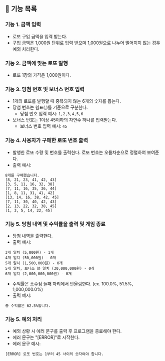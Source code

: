 ## 🚀 기능 목록

### 기능 1. 금액 입력
- 로또 구입 금액을 입력 받는다.
- 구입 금액은 1,000원 단위로 입력 받으며 1,000원으로 나누어 떨어지지 않는 경우 예외 처리한다.

### 기능 2. 금액에 맞는 로또 발행
- 로또 1장의 가격은 1,000원이다.

### 기능 3. 당첨 번호 및 보너스 번호 입력
- 1개의 로또를 발행할 때 중복되지 않는 6개의 숫자를 뽑는다.
- 당첨 번호는 쉼표(,)를 기준으로 구분한다.
    - 당첨 번호 입력 예시: `1,2,3,4,5,6`
- 보너스 번호는 1이상 45이하의 자연수 하나를 입력받는다.
    - 보너스 번호 입력 예시: `45`

### 기능 4. 사용자가 구매한 로또 번호 출력
- 발행한 로또 수량 및 번호를 출력한다. 로또 번호는 오름차순으로 정렬하여 보여준다.
- 출력 예시:
```
8개를 구매했습니다.
[8, 21, 23, 41, 42, 43] 
[3, 5, 11, 16, 32, 38] 
[7, 11, 16, 35, 36, 44] 
[1, 8, 11, 31, 41, 42] 
[13, 14, 16, 38, 42, 45] 
[7, 11, 30, 40, 42, 43] 
[2, 13, 22, 32, 38, 45] 
[1, 3, 5, 14, 22, 45]
```

### 기능 5. 당첨 내역 및 수익률을 출력 및 게임 종료
- 당첨 내역을 출력한다.
- 출력 예시:

```
3개 일치 (5,000원) - 1개
4개 일치 (50,000원) - 0개
5개 일치 (1,500,000원) - 0개
5개 일치, 보너스 볼 일치 (30,000,000원) - 0개
6개 일치 (2,000,000,000원) - 0개
```

- 수익률은 소수점 둘째 자리에서 반올림한다. (ex. 100.0%, 51.5%, 1,000,000.0%)
- 출력 예시:
```
총 수익률은 62.5%입니다.
```


### 기능 5. 예외 처리
- 예외 상황 시 에러 문구를 출력 후 프로그램을 종료해야 한다.
- 에러 문구는 "[ERROR]"로 시작한다.
- 에러 문구 예시:
```
[ERROR] 로또 번호는 1부터 45 사이의 숫자여야 합니다.
```
